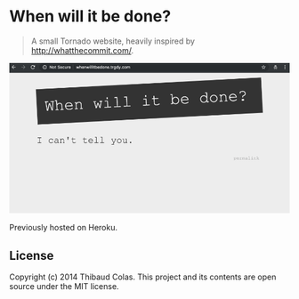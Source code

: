 # When will it be done?

> A small Tornado website, heavily inspired by http://whatthecommit.com/.

![](./screenshot.gif)

Previously hosted on Heroku.

## License

Copyright (c) 2014 Thibaud Colas. This project and its contents are open source under the MIT license.
